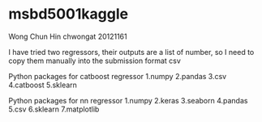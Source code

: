 # msbd5001kaggle
Wong Chun Hin
chwongat
20121161

I have tried two regressors, their outputs are a list of number, so I need to copy them manually into the submission format csv

Python packages for catboost regressor
1.numpy
2.pandas
3.csv
4.catboost
5.sklearn

Python packages for nn regressor
1.numpy
2.keras
3.seaborn
4.pandas
5.csv
6.sklearn
7.matplotlib
